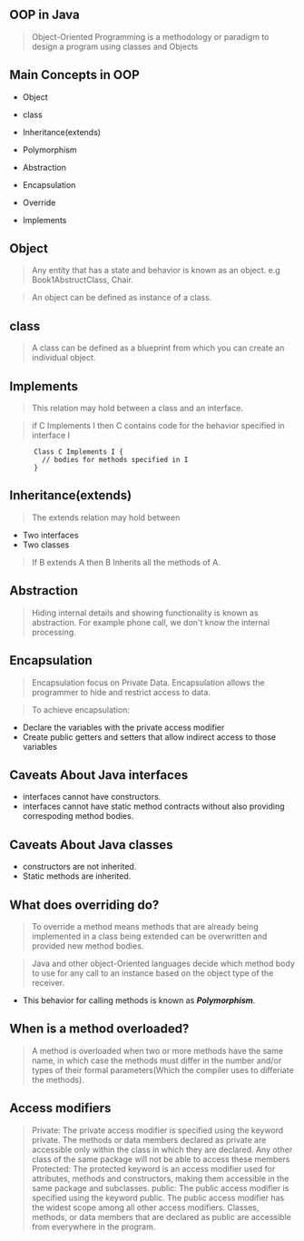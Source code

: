 ## OOP in Java

> Object-Oriented Programming is a methodology or paradigm to design a program using classes and Objects

## Main Concepts in OOP

- Object
- class
- Inheritance(extends)
- Polymorphism
- Abstraction
- Encapsulation


- Override
- Implements

## Object 

> Any entity that has a state and behavior is known as an object.
e.g Book1AbstructClass, Chair.

> An object can be defined as instance of a class.

## class

> A class can be defined as a blueprint from which you can create an individual object.


## Implements
> This relation may hold between a class and an interface.

> if C Implements I then C contains code for the behavior specified in interface I 

          Class C Implements I {
            // bodies for methods specified in I
          }

## Inheritance(extends)

> The extends relation may hold between 
- Two interfaces
- Two classes

> If B extends A then B Inherits all the methods of A.

## Abstraction

> Hiding internal details and showing functionality is known as abstraction. For example phone call, we don't know the internal processing.

## Encapsulation
> Encapsulation focus on Private Data. Encapsulation allows the programmer to hide and restrict access to data. 

> To achieve encapsulation:
  - Declare the variables with the private access modifier
  - Create public getters and setters that allow indirect access to those variables

## Caveats About Java interfaces
- interfaces cannot have constructors.
- interfaces cannot have static method contracts without also providing correspoding method bodies.

## Caveats About Java classes
- constructors are not inherited.
- Static methods are inherited.

## What does overriding do?
> To override a method means methods that are already being implemented in a class being extended can be overwritten and provided new method bodies.

> Java and other object-Oriented languages decide which method body to use for any call to an instance based on the object type of the receiver.
- This behavior for calling methods is known as ___Polymorphism___.

## When is a method overloaded?
> A method is overloaded when two or more methods have the same name, in which case the methods must differ in the number and/or types of their formal parameters(Which the compiler uses to differiate the methods).

## Access modifiers
> Private: The private access modifier is specified using the keyword private. The methods or data members declared as private are accessible only within the class in which they are declared. Any other class of the same package will not be able to access these members
> Protected: The protected keyword is an access modifier used for attributes, methods and constructors, making them accessible in the same package and subclasses.
> public: The public access modifier is specified using the keyword public. The public access modifier has the widest scope among all other access modifiers. Classes, methods, or data members that are declared as public are accessible from everywhere in the program.
